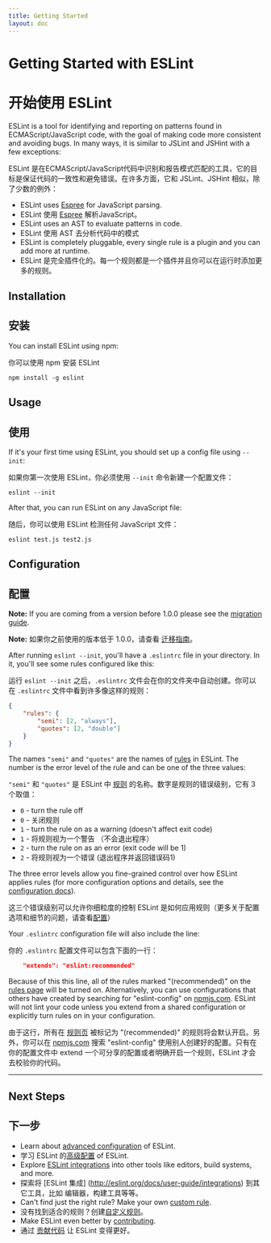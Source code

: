 ```yaml
---
title: Getting Started
layout: doc
---
```


# Getting Started with ESLint
# 开始使用 ESLint

ESLint is a tool for identifying and reporting on patterns found in ECMAScript/JavaScript code, with the goal of making code more consistent and avoiding bugs. In many ways, it is similar to JSLint and JSHint with a few exceptions:

ESLint 是在ECMAScript/JavaScript代码中识别和报告模式匹配的工具，它的目标是保证代码的一致性和避免错误。在许多方面，它和 JSLint、JSHint 相似，除了少数的例外：

* ESLint uses [Espree](https://github.com/eslint/espree) for JavaScript parsing.
* ESLint 使用 [Espree](https://github.com/eslint/espree) 解析JavaScript。
* ESLint uses an AST to evaluate patterns in code.
* ESLint 使用 AST 去分析代码中的模式
* ESLint is completely pluggable, every single rule is a plugin and you can add more at runtime.
* ESLint 是完全插件化的。每一个规则都是一个插件并且你可以在运行时添加更多的规则。

## Installation
## 安装

You can install ESLint using npm:

你可以使用 npm 安装 ESLint

    npm install -g eslint

## Usage
## 使用

If it's your first time using ESLint, you should set up a config file using `--init`:

如果你第一次使用 ESLint，你必须使用 `--init` 命令新建一个配置文件：

    eslint --init

After that, you can run ESLint on any JavaScript file:

随后，你可以使用 ESLint 检测任何 JavaScript 文件：

    eslint test.js test2.js

## Configuration
## 配置

**Note:** If you are coming from a version before 1.0.0 please see the [migration guide](http://eslint.org/docs/user-guide/migrating-to-1.0.0).

**Note:** 如果你之前使用的版本低于 1.0.0，请查看 [迁移指南](http://eslint.org/docs/user-guide/migrating-to-1.0.0)。

After running `eslint --init`, you'll have a `.eslintrc` file in your directory. In it, you'll see some rules configured like this:

运行 `eslint --init` 之后，`.eslintrc` 文件会在你的文件夹中自动创建。你可以在 `.eslintrc` 文件中看到许多像这样的规则：

```json
{
    "rules": {
        "semi": [2, "always"],
        "quotes": [2, "double"]
    }
}
```

The names `"semi"` and `"quotes"` are the names of [rules](http://eslint.org/docs/rules) in ESLint. The number is the error level of the rule and can be one of the three values:

`"semi"` 和 `"quotes"` 是 ESLint 中 [规则](http://eslint.org/docs/rules) 的名称。数字是规则的错误级别，它有 3 个取值：


* `0` - turn the rule off
* `0` - 关闭规则
* `1` - turn the rule on as a warning (doesn't affect exit code)
* `1` - 将规则视为一个警告 （不会退出程序）
* `2` - turn the rule on as an error (exit code will be 1)
* `2` - 将规则视为一个错误 (退出程序并返回错误码1)

The three error levels allow you fine-grained control over how ESLint applies rules (for more configuration options and details, see the [configuration docs](http://eslint.org/docs/user-guide/configuring)).

这三个错误级别可以允许你细粒度的控制 ESLint 是如何应用规则（更多关于配置选项和细节的问题，请查看[配置](http://eslint.org/docs/user-guide/configuring)）

Your `.eslintrc` configuration file will also include the line:

你的 `.eslintrc` 配置文件可以包含下面的一行：

```json
    "extends": "eslint:recommended"
```

Because of this this line, all of the rules marked "(recommended)" on the [rules page](http://eslint.org/docs/rules) will be turned on.  Alternatively, you can use configurations that others have created by searching for "eslint-config" on [npmjs.com](https://www.npmjs.com/search?q=eslint-config).  ESLint will not lint your code unless you extend from a shared configuration or explicitly turn rules on in your configuration.

由于这行，所有在 [规则页](http://eslint.org/docs/rules) 被标记为 "(recommended)" 的规则将会默认开启。另外，你可以在 [npmjs.com](https://www.npmjs.com/search?q=eslint-config) 搜索 "eslint-config" 使用别人创建好的配置。只有在你的配置文件中 extend 一个可分享的配置或者明确开启一个规则，ESLint 才会去校验你的代码。

---

## Next Steps
## 下一步

* Learn about [advanced configuration](http://eslint.org/docs/user-guide/configuring) of ESLint.
* 学习 ESLint 的[高级配置](http://eslint.org/docs/user-guide/configuring) of ESLint.
* Explore [ESLint integrations](http://eslint.org/docs/user-guide/integrations) into other tools like editors, build systems, and more.
* 探索将 [ESLint 集成] (http://eslint.org/docs/user-guide/integrations) 到其它工具，比如 编辑器，构建工具等等。
* Can't find just the right rule?  Make your own [custom rule](http://eslint.org/docs/developer-guide/working-with-rules).
* 没有找到适合的规则？创建[自定义规则](http://eslint.org/docs/developer-guide/working-with-rules)。
* Make ESLint even better by [contributing](http://eslint.org/docs/developer-guide/contributing).
* 通过 [贡献代码](http://eslint.org/docs/developer-guide/contributing) 让 ESLint 变得更好。
